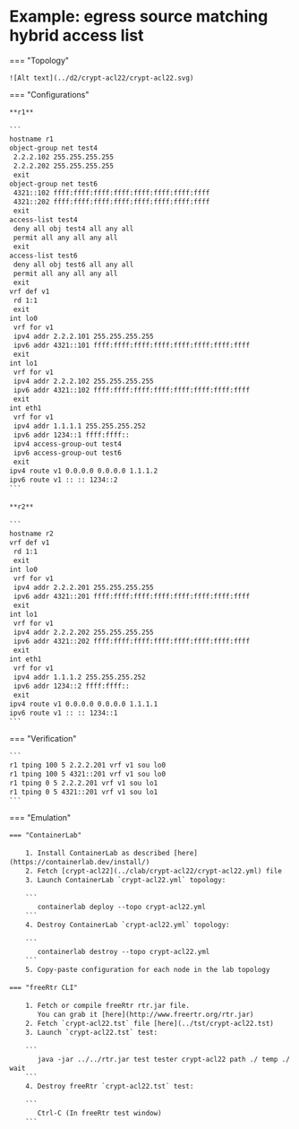 # Example: egress source matching hybrid access list

=== "Topology"

    ![Alt text](../d2/crypt-acl22/crypt-acl22.svg)

=== "Configurations"

    **r1**

    ```
    hostname r1
    object-group net test4
     2.2.2.102 255.255.255.255
     2.2.2.202 255.255.255.255
     exit
    object-group net test6
     4321::102 ffff:ffff:ffff:ffff:ffff:ffff:ffff:ffff
     4321::202 ffff:ffff:ffff:ffff:ffff:ffff:ffff:ffff
     exit
    access-list test4
     deny all obj test4 all any all
     permit all any all any all
     exit
    access-list test6
     deny all obj test6 all any all
     permit all any all any all
     exit
    vrf def v1
     rd 1:1
     exit
    int lo0
     vrf for v1
     ipv4 addr 2.2.2.101 255.255.255.255
     ipv6 addr 4321::101 ffff:ffff:ffff:ffff:ffff:ffff:ffff:ffff
     exit
    int lo1
     vrf for v1
     ipv4 addr 2.2.2.102 255.255.255.255
     ipv6 addr 4321::102 ffff:ffff:ffff:ffff:ffff:ffff:ffff:ffff
     exit
    int eth1
     vrf for v1
     ipv4 addr 1.1.1.1 255.255.255.252
     ipv6 addr 1234::1 ffff:ffff::
     ipv4 access-group-out test4
     ipv6 access-group-out test6
     exit
    ipv4 route v1 0.0.0.0 0.0.0.0 1.1.1.2
    ipv6 route v1 :: :: 1234::2
    ```

    **r2**

    ```
    hostname r2
    vrf def v1
     rd 1:1
     exit
    int lo0
     vrf for v1
     ipv4 addr 2.2.2.201 255.255.255.255
     ipv6 addr 4321::201 ffff:ffff:ffff:ffff:ffff:ffff:ffff:ffff
     exit
    int lo1
     vrf for v1
     ipv4 addr 2.2.2.202 255.255.255.255
     ipv6 addr 4321::202 ffff:ffff:ffff:ffff:ffff:ffff:ffff:ffff
     exit
    int eth1
     vrf for v1
     ipv4 addr 1.1.1.2 255.255.255.252
     ipv6 addr 1234::2 ffff:ffff::
     exit
    ipv4 route v1 0.0.0.0 0.0.0.0 1.1.1.1
    ipv6 route v1 :: :: 1234::1
    ```

=== "Verification"

    ```
    r1 tping 100 5 2.2.2.201 vrf v1 sou lo0
    r1 tping 100 5 4321::201 vrf v1 sou lo0
    r1 tping 0 5 2.2.2.201 vrf v1 sou lo1
    r1 tping 0 5 4321::201 vrf v1 sou lo1
    ```

=== "Emulation"

    === "ContainerLab"

        1. Install ContainerLab as described [here](https://containerlab.dev/install/)  
        2. Fetch [crypt-acl22](../clab/crypt-acl22/crypt-acl22.yml) file  
        3. Launch ContainerLab `crypt-acl22.yml` topology:  

        ```
           containerlab deploy --topo crypt-acl22.yml  
        ```
        4. Destroy ContainerLab `crypt-acl22.yml` topology:  

        ```
           containerlab destroy --topo crypt-acl22.yml  
        ```
        5. Copy-paste configuration for each node in the lab topology

    === "freeRtr CLI"

        1. Fetch or compile freeRtr rtr.jar file.  
           You can grab it [here](http://www.freertr.org/rtr.jar)  
        2. Fetch `crypt-acl22.tst` file [here](../tst/crypt-acl22.tst)  
        3. Launch `crypt-acl22.tst` test:  

        ```
           java -jar ../../rtr.jar test tester crypt-acl22 path ./ temp ./ wait
        ```
        4. Destroy freeRtr `crypt-acl22.tst` test:  

        ```
           Ctrl-C (In freeRtr test window)
        ```

